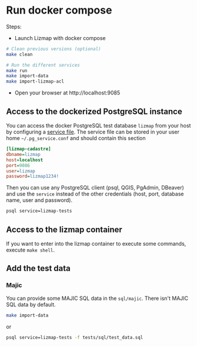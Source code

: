 # Run docker compose

Steps:

- Launch Lizmap with docker compose

```bash
# Clean previous versions (optional)
make clean

# Run the different services
make run
make import-data
make import-lizmap-acl
```

- Open your browser at http://localhost:9085

## Access to the dockerized PostgreSQL instance

You can access the docker PostgreSQL test database `lizmap` from your host by configuring a
[service file](https://docs.qgis.org/latest/en/docs/user_manual/managing_data_source/opening_data.html#postgresql-service-connection-file).
The service file can be stored in your user home `~/.pg_service.conf` and should contain this section

```ini
[lizmap-cadastre]
dbname=lizmap
host=localhost
port=9086
user=lizmap
password=lizmap1234!
```

Then you can use any PostgreSQL client (psql, QGIS, PgAdmin, DBeaver) and use the `service`
instead of the other credentials (host, port, database name, user and password).

```bash
psql service=lizmap-tests
```

## Access to the lizmap container

If you want to enter into the lizmap container to execute some commands,
execute `make shell`.

## Add the test data

### Majic

You can provide some MAJIC SQL data in the `sql/majic`. There isn't MAJIC SQL data by default.

```bash
make import-data
```
or
```bash
psql service=lizmap-tests -f tests/sql/test_data.sql
```
